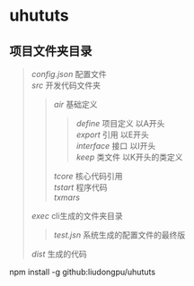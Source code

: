 # uhututs




## 项目文件夹目录

> *config.json*    配置文件  
> *src*    开发代码文件夹  
>> *air* 基础定义  
>>> *define* 项目定义  以A开头  
>>> *export* 引用  以E开头  
>>> *interface* 接口  以I开头  
>>> *keep* 类文件 以K开头的类定义  
>>  
>> *tcore* 核心代码引用  
>> *tstart* 程序代码  
>> *txmars*  
>
> *exec*   cli生成的文件夹目录  
>> *test.jsn* 系统生成的配置文件的最终版  
>
> *dist* 生成的代码


npm install -g github:liudongpu/uhututs